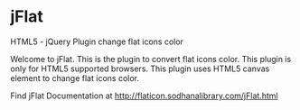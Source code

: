 jFlat
=====

HTML5 - jQuery Plugin change flat icons color

Welcome to jFlat. This is the plugin to convert flat icons color. This plugin is only for HTML5 supported browsers. This plugin uses HTML5 canvas element to change flat icons color. 

Find jFlat Documentation at http://flaticon.sodhanalibrary.com/jFlat.html
